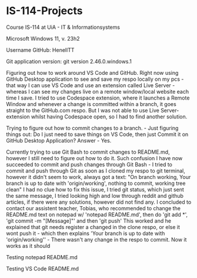 # IS-114-Projects

Course IS-114 at UiA - IT & Informationsystems

Microsoft Windows 11, v. 23h2

Username GitHub: HenellTT

Git application version: git version 2.46.0.windows.1

Figuring out how to work around VS Code and GitHub.
Right now using GitHub Desktop application to see and save my respo locally on my pcs - that way I can use VS Code and use an extension called Live Server - whereas I can see my changes live on a remote window/local website each time I save.
I tried to use Codespace extension, where it launches a Remote Window and whenever a change is committed within a branch, it goes straight to the GitHub.com respo. But I was not able to use Live Server-extension whilst having Codespace open, so I had to find another solution.

Trying to figure out how to commit changes to a branch. - Just figuring things out:
Do I just need to save things on VS Code, then just Commit it on GitHub Desktop Application?
Answer - Yes.

Currently trying to use Git Bash to commit changes to README.md, however I still need to figure out how to do it.
Such confusion
I have now succeeded to commit and push changes through Git Bash - I tried to commit and push through Git as soon as I cloned my respo to git terminal, however it didn't seem to work, always got a text:
"On branch working, Your branch is up to date with 'origin/working', nothing to commit, working tree clean"
I had no clue how to fix this issue, I tried git status, which just sent the same message, I tried looking high and low through reddit and github articles, if there were any solutions, however did not find any. I concluded to contact our assistent teacher, Tobias, who recommended to change the README.md text on notepad w/ 'notepad README.md', then do 'git add \*', 'git commit -m "[Message]"' and then 'git push'
This worked and he explained that git needs register a changed in the clone respo, or else it wont push it - which then explains 'Your branch is up to date with 'origin/working'' - There wasn't any change in the respo to commit.
Now it works as it should

Testing notepad README.md

Testing VS Code README.md
